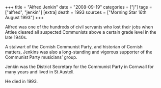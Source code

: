 +++
title = "Alfred Jenkin"
date = "2008-09-19"
categories = ["j"]
tags = ["alfred", "jenkin"]
[extra]
death = 1993
sources = ["Morning Star 16th August 1993"]
+++

Alfred was one of the hundreds of civil servants who lost their jobs when Attlee cleared all suspected Communists above a certain grade level in the late 1940s.

A stalwart of the Cornish Communist Party, and historian of Cornish matters, Jenkins was also a long-standing and vigorous supporter of the Communist Party musicians’ group. 

Jenkin was the District Secretary for the Communist Party in Cornwall for many years and lived in St Austell.

He died in 1993.
